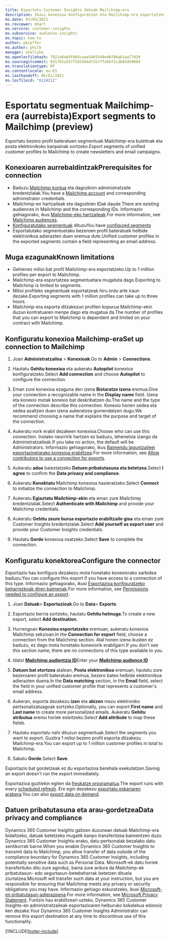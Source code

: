 ```yaml
---
title: Esportatu Customer Insights datuak Mailchimp-era
description: Ikasi konexioa konfiguratzen eta Mailchimp-era esportatzen.
ms.date: 03/03/2021
ms.reviewer: mhart
ms.service: customer-insights
ms.subservice: audience-insights
ms.topic: how-to
author: pkieffer
ms.author: philk
manager: shellyha
ms.openlocfilehash: 7922a6a69f863caae5401549ed6f88a61aa77d39
ms.sourcegitcommit: 831765a55775d358447cb7ffa56f2c3b85459084
ms.translationtype: HT
ms.contentlocale: eu-ES
ms.lasthandoff: 06/01/2021
ms.locfileid: "6124212"
---
```

# <a name="export-segments-to-mailchimp-preview"></a><span data-ttu-id="819bf-103">Esportatu segmentuak Mailchimp-era (aurrebista)</span><span class="sxs-lookup"><span data-stu-id="819bf-103">Export segments to Mailchimp (preview)</span></span>

<span data-ttu-id="819bf-104">Esportatu bezero profil bateratuen segmentuak Mailchimp-era buletinak eta posta elektronikoko kanpainak sortzeko.</span><span class="sxs-lookup"><span data-stu-id="819bf-104">Export segments of unified customer profiles to Mailchimp to create newsletters and email campaigns.</span></span>

## <a name="prerequisites-for-connection"></a><span data-ttu-id="819bf-105">Konexioaren aurrebaldintzak</span><span class="sxs-lookup"><span data-stu-id="819bf-105">Prerequisites for connection</span></span>

-   <span data-ttu-id="819bf-106">Baduzu [Mailchimp kontua](https://mailchimp.com/) eta dagozkion administratzaile kredentzialak.</span><span class="sxs-lookup"><span data-stu-id="819bf-106">You have a [Mailchimp account](https://mailchimp.com/) and corresponding administrator credentials.</span></span>
-   <span data-ttu-id="819bf-107">Mailchimp-en hartzaileak eta dagozkien IDak daude.</span><span class="sxs-lookup"><span data-stu-id="819bf-107">There are existing audiences in Mailchimp and the corresponding IDs.</span></span> <span data-ttu-id="819bf-108">Informazio gehiagorako, ikus [Mailchimp-eko hartzaileak](https://mailchimp.com/help/create-audience/).</span><span class="sxs-lookup"><span data-stu-id="819bf-108">For more information, see [Mailchimp audiences](https://mailchimp.com/help/create-audience/).</span></span>
-   <span data-ttu-id="819bf-109">[Konfiguratutako segmentuak](segments.md) dituzu</span><span class="sxs-lookup"><span data-stu-id="819bf-109">You have [configured segments](segments.md)</span></span>
-   <span data-ttu-id="819bf-110">Esportatutako segmentuetako bezeroen profil bateratuek helbide elektronikoa adierazten duen eremua dute.</span><span class="sxs-lookup"><span data-stu-id="819bf-110">Unified customer profiles in the exported segments contain a field representing an email address.</span></span>

## <a name="known-limitations"></a><span data-ttu-id="819bf-111">Muga ezagunak</span><span class="sxs-lookup"><span data-stu-id="819bf-111">Known limitations</span></span>

- <span data-ttu-id="819bf-112">Gehienez milioi bat profil Mailchimp-era esportatzeko.</span><span class="sxs-lookup"><span data-stu-id="819bf-112">Up to 1 million profiles per export to Mailchimp.</span></span>
- <span data-ttu-id="819bf-113">Mailchimp-era esportatzea segmentuetara mugatuta dago.</span><span class="sxs-lookup"><span data-stu-id="819bf-113">Exporting to Mailchimp is limited to segments.</span></span>
- <span data-ttu-id="819bf-114">Milioi profileko segmentuak esportatzeak hiru ordu arte iraun dezake.</span><span class="sxs-lookup"><span data-stu-id="819bf-114">Exporting segments with 1 million profiles can take up to three hours.</span></span> 
- <span data-ttu-id="819bf-115">Mailchimp-era esporta ditzakezun profilen kopurua Mailchimp-ekin duzun kontratuaren menpe dago eta mugatua da.</span><span class="sxs-lookup"><span data-stu-id="819bf-115">The number of profiles that you can export to Mailchimp is dependent and limited on your contract with Mailchimp.</span></span>

## <a name="set-up-connection-to-mailchimp"></a><span data-ttu-id="819bf-116">Konfiguratu konexioa Mailchimp-era</span><span class="sxs-lookup"><span data-stu-id="819bf-116">Set up connection to Mailchimp</span></span>

1. <span data-ttu-id="819bf-117">Joan **Administratzailea** > **Konexioak**.</span><span class="sxs-lookup"><span data-stu-id="819bf-117">Go to **Admin** > **Connections**.</span></span>

1. <span data-ttu-id="819bf-118">Hautatu **Gehitu konexioa** eta aukeratu **Autopilot** konexioa konfiguratzeko.</span><span class="sxs-lookup"><span data-stu-id="819bf-118">Select **Add connection** and choose **Autopilot** to configure the connection.</span></span>

1. <span data-ttu-id="819bf-119">Eman zure konexioa ezaguna den izena **Bistaratze izena** eremua.</span><span class="sxs-lookup"><span data-stu-id="819bf-119">Give your connection a recognizable name in the **Display name** field.</span></span> <span data-ttu-id="819bf-120">Izena eta konexio motak konexio bat deskribatzen du.</span><span class="sxs-lookup"><span data-stu-id="819bf-120">The name and the type of the connection describe this connection.</span></span> <span data-ttu-id="819bf-121">Konexio honen xedea eta xedea azaltzen duen izena aukeratzea gomendatzen dugu.</span><span class="sxs-lookup"><span data-stu-id="819bf-121">We recommend choosing a name that explains the purpose and target of the connection.</span></span>

1. <span data-ttu-id="819bf-122">Aukeratu nork erabil dezakeen konexioa.</span><span class="sxs-lookup"><span data-stu-id="819bf-122">Choose who can use this connection.</span></span> <span data-ttu-id="819bf-123">Inolako neurririk hartzen ez baduzu, lehenetsia izango da Administratzaileak.</span><span class="sxs-lookup"><span data-stu-id="819bf-123">If you take no action, the default will be Administrators.</span></span> <span data-ttu-id="819bf-124">Informazio gehiagorako, ikus [Baimendu laguntzaileei esportazioetarako konexioa erabiltzea](connections.md#allow-contributors-to-use-a-connection-for-exports).</span><span class="sxs-lookup"><span data-stu-id="819bf-124">For more information, see [Allow contributors to use a connection for exports](connections.md#allow-contributors-to-use-a-connection-for-exports).</span></span>

1. <span data-ttu-id="819bf-125">Aukeratu **ados** baieztatzeko **Datuen pribatutasuna eta betetzea**.</span><span class="sxs-lookup"><span data-stu-id="819bf-125">Select **I agree** to confirm the **Data privacy and compliance**.</span></span>

1. <span data-ttu-id="819bf-126">Aukeratu **Konektatu** Mailchimp konexioa hasieratzeko.</span><span class="sxs-lookup"><span data-stu-id="819bf-126">Select **Connect** to initialize the connection to Mailchimp.</span></span>

1. <span data-ttu-id="819bf-127">Aukeratu **Egiaztatu Mailchimp-ekin** eta eman zure Mailchimp kredentzialak.</span><span class="sxs-lookup"><span data-stu-id="819bf-127">Select **Authenticate with Mailchimp** and provide your Mailchimp credentials.</span></span>

1. <span data-ttu-id="819bf-128">Aukeratu **Gehitu zeure burua esportazio erabiltzaile gisa** eta eman zure Customer Insights kredentzialak.</span><span class="sxs-lookup"><span data-stu-id="819bf-128">Select **Add yourself as export user** and provide your Customer Insights credentials.</span></span>

1. <span data-ttu-id="819bf-129">Hautatu **Gorde** konexioa osatzeko.</span><span class="sxs-lookup"><span data-stu-id="819bf-129">Select **Save** to complete the connection.</span></span> 

## <a name="configure-the-connector"></a><span data-ttu-id="819bf-130">Konfiguratu konektorea</span><span class="sxs-lookup"><span data-stu-id="819bf-130">Configure the connector</span></span>

<span data-ttu-id="819bf-131">Esportazio hau konfigura dezakezu mota honetako konexiorako sarbidea baduzu.</span><span class="sxs-lookup"><span data-stu-id="819bf-131">You can configure this export if you have access to a connection of this type.</span></span> <span data-ttu-id="819bf-132">Informazio gehiagorako, ikusi [Esportazioa konfiguratzeko beharrezkoak diren baimenak](export-destinations.md#set-up-a-new-export).</span><span class="sxs-lookup"><span data-stu-id="819bf-132">For more information, see [Permissions needed to configure an export](export-destinations.md#set-up-a-new-export).</span></span>

1. <span data-ttu-id="819bf-133">Joan **Datuak**> **Esportazioak**.</span><span class="sxs-lookup"><span data-stu-id="819bf-133">Go to **Data**> **Exports**.</span></span>

1. <span data-ttu-id="819bf-134">Esportazio berria sortzeko, hautatu **Gehitu helmuga**.</span><span class="sxs-lookup"><span data-stu-id="819bf-134">To create a new export, select **Add destination**.</span></span>

1. <span data-ttu-id="819bf-135">Hurrengoan **Konexioa esportatzeko** eremuan, aukeratu konexioa Mailchimp sekzioan.</span><span class="sxs-lookup"><span data-stu-id="819bf-135">In the **Connection for export** field, choose a connection from the Mailchimp section.</span></span> <span data-ttu-id="819bf-136">Atal honen izena ikusten ez baduzu, ez dago mota honetako konexiorik erabilgarri.</span><span class="sxs-lookup"><span data-stu-id="819bf-136">If you don't see this section name, there are no connections of this type available to you.</span></span>

1. <span data-ttu-id="819bf-137">Idatzi **[Mailchimp audientzia ID](https://mailchimp.com/help/find-audience-id/)**</span><span class="sxs-lookup"><span data-stu-id="819bf-137">Enter your **[Mailchimp audience ID](https://mailchimp.com/help/find-audience-id/)**</span></span>

3. <span data-ttu-id="819bf-138">**Datuen bat etortzea** atalean, **Posta elektronikoa** eremuan, hautatu zure bezeroaren profil bateratuko eremua, bezero baten helbide elektronikoa adierazten duena.</span><span class="sxs-lookup"><span data-stu-id="819bf-138">In the **Data matching** section, in the **Email** field, select the field in your unified customer profile that represents a customer's email address.</span></span> 

1. <span data-ttu-id="819bf-139">Aukeran, esporta dezakezu **izen** eta **abizen** mezu elektroniko pertsonalizatuagoak sortzeko.</span><span class="sxs-lookup"><span data-stu-id="819bf-139">Optionally, you can export **First name** and **Last name** to create more personalized emails.</span></span> <span data-ttu-id="819bf-140">Aukeratu **Gehitu atributua** eremu horiek esleitzeko.</span><span class="sxs-lookup"><span data-stu-id="819bf-140">Select **Add attribute** to map these fields.</span></span>

1. <span data-ttu-id="819bf-141">Hautatu esportatu nahi dituzun segmentuak.</span><span class="sxs-lookup"><span data-stu-id="819bf-141">Select the segments you want to export.</span></span> <span data-ttu-id="819bf-142">Guztira 1 milioi bezero profil esporta ditzakezu Mailchimp-era.</span><span class="sxs-lookup"><span data-stu-id="819bf-142">You can export up to 1 million customer profiles in total to Mailchimp.</span></span>

1. <span data-ttu-id="819bf-143">Sakatu **Gorde**.</span><span class="sxs-lookup"><span data-stu-id="819bf-143">Select **Save**.</span></span>

<span data-ttu-id="819bf-144">Esportazio bat gordetzeak ez du esportazioa berehala exekutatzen.</span><span class="sxs-lookup"><span data-stu-id="819bf-144">Saving an export doesn't run the export immediately.</span></span>

<span data-ttu-id="819bf-145">Esportazioa guztiekin egiten da [freskatze programatua](system.md#schedule-tab).</span><span class="sxs-lookup"><span data-stu-id="819bf-145">The export runs with every [scheduled refresh](system.md#schedule-tab).</span></span> <span data-ttu-id="819bf-146">Ere egin dezakezu [esportatu eskariaren arabera](export-destinations.md#run-exports-on-demand).</span><span class="sxs-lookup"><span data-stu-id="819bf-146">You can also [export data on demand](export-destinations.md#run-exports-on-demand).</span></span> 

## <a name="data-privacy-and-compliance"></a><span data-ttu-id="819bf-147">Datuen pribatutasuna eta arau-gordetzea</span><span class="sxs-lookup"><span data-stu-id="819bf-147">Data privacy and compliance</span></span>

<span data-ttu-id="819bf-148">Dynamics 365 Customer Insights gaitzen duzunean datuak Mailchimp-era bidaltzeko, datuak betetzeko mugatik kanpo transferitzea baimentzen duzu Dynamics 365 Customer Insights-erako, datu pertsonalak bezalako datu sentikorrak barne.</span><span class="sxs-lookup"><span data-stu-id="819bf-148">When you enable Dynamics 365 Customer Insights to transmit data to Mailchimp, you allow transfer of data outside of the compliance boundary for Dynamics 365 Customer Insights, including potentially sensitive data such as Personal Data.</span></span> <span data-ttu-id="819bf-149">Microsoft-ek datu horiek transferituko ditu zure aginduz, baina zure ardura da Mailchimp-ek pribatutasun- edo segurtasun-betebeharrak betetzen dituela ziurtatzea.</span><span class="sxs-lookup"><span data-stu-id="819bf-149">Microsoft will transfer such data at your instruction, but you are responsible for ensuring that Mailchimp meets any privacy or security obligations you may have.</span></span> <span data-ttu-id="819bf-150">Informazio gehiago eskuratzeko, ikusi [Microsoft-en pribatutasun-adierazpena](https://go.microsoft.com/fwlink/?linkid=396732).</span><span class="sxs-lookup"><span data-stu-id="819bf-150">For more information, see [Microsoft Privacy Statement](https://go.microsoft.com/fwlink/?linkid=396732).</span></span>
<span data-ttu-id="819bf-151">Funtzio hau erabiltzeari uzteko, Dynamics 365 Customer Insights-en administratzaileak esportazioaren helburuko kokalekua edonoiz ken dezake.</span><span class="sxs-lookup"><span data-stu-id="819bf-151">Your Dynamics 365 Customer Insights Administrator can remove this export destination at any time to discontinue use of this functionality.</span></span>

[!INCLUDE[footer-include](../includes/footer-banner.md)]
